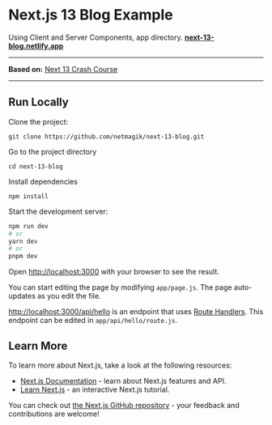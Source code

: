 # Next.js 13 Blog Example

Using Client and Server Components, app directory.
**[next-13-blog.netlify.app](https://next-13-blog.netlify.app/)**

--- 
**Based on:**
[Next 13 Crash Course](https://www.youtube.com/watch?v=Y6KDk5iyrYE)

---

## Run Locally

Clone the project:
```
git clone https://github.com/netmagik/next-13-blog.git
```

Go to the project directory
```
cd next-13-blog
```

Install dependencies
```
npm install
```

Start the development server:

```bash
npm run dev
# or
yarn dev
# or
pnpm dev
```

Open [http://localhost:3000](http://localhost:3000) with your browser to see the result.

You can start editing the page by modifying `app/page.js`. The page auto-updates as you edit the file.

[http://localhost:3000/api/hello](http://localhost:3000/api/hello) is an endpoint that uses [Route Handlers](https://beta.nextjs.org/docs/routing/route-handlers). This endpoint can be edited in `app/api/hello/route.js`.


## Learn More

To learn more about Next.js, take a look at the following resources:

- [Next.js Documentation](https://nextjs.org/docs) - learn about Next.js features and API.
- [Learn Next.js](https://nextjs.org/learn) - an interactive Next.js tutorial.

You can check out [the Next.js GitHub repository](https://github.com/vercel/next.js/) - your feedback and contributions are welcome!
